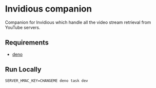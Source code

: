 # Invidious companion

Companion for Invidious which handle all the video stream retrieval from YouTube servers.

## Requirements

- [deno](https://docs.deno.com/runtime/)  

## Run Locally

```
SERVER_HMAC_KEY=CHANGEME deno task dev
```